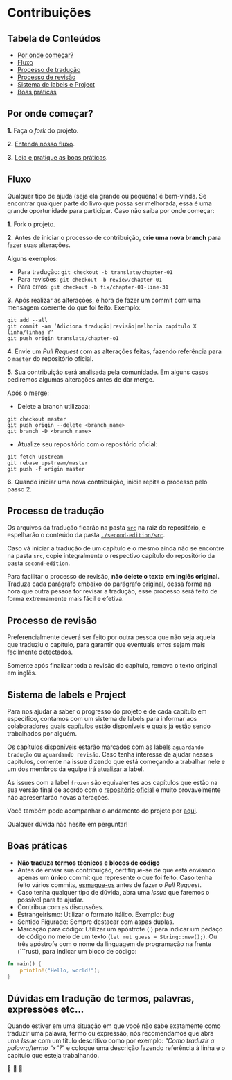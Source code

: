 # Contribuições
## Tabela de Conteúdos
- [Por onde começar?](#por-onde-come%C3%A7ar)
- [Fluxo](#fluxo)
- [Processo de tradução](#processo-de-tradu%C3%A7%C3%A3o)
- [Processo de revisão](#processo-de-revis%C3%A3o)
- [Sistema de labels e Project](#sistema-de-labels-e-project)
- [Boas práticas](#boas-pr%C3%A1ticas)

## Por onde começar?
**1.** Faça o _fork_ do projeto.

**2.** [Entenda nosso fluxo](#fluxo).

**3.** [Leia e pratique as boas práticas](#boas-pr%C3%A1ticas).

## Fluxo
Qualquer tipo de ajuda (seja ela grande ou pequena) é bem-vinda. Se encontrar qualquer parte do livro que possa ser melhorada, essa é uma grande oportunidade para participar. Caso não saiba por onde começar:

**1.** Fork o projeto.

**2.** Antes de iniciar o processo de contribuição, **crie uma nova branch** para fazer suas alterações.

Alguns exemplos:

- Para tradução: `git checkout -b translate/chapter-01`
- Para revisões: `git checkout -b review/chapter-01`
- Para erros: `git checkout -b fix/chapter-01-line-31`

**3.** Após realizar as alterações, é hora de fazer um commit com uma mensagem coerente do que foi feito. Exemplo:

```
git add --all
git commit -am ‘Adiciona tradução|revisão|melhoria capítulo X linha/linhas Y’
git push origin translate/chapter-o1
```

**4.** Envie um _Pull Request_ com as alterações feitas, fazendo referência para o `master` do repositório oficial.

**5.** Sua contribuição será analisada pela comunidade. Em alguns casos pediremos algumas alterações antes de dar merge.

Após o merge:

- Delete a branch utilizada:

```
git checkout master
git push origin --delete <branch_name>
git branch -D <branch_name>
```

- Atualize seu repositório com o repositório oficial:

```
git fetch upstream
git rebase upstream/master
git push -f origin master
```

**6.** Quando iniciar uma nova contribuição, inicie repita o processo pelo passo 2.

## Processo de tradução
Os arquivos da tradução ficarão na pasta [`src`](./src) na raiz do repositório, e espelharão o conteúdo da pasta [`./second-edition/src`](./second-edition/src).

Caso vá iniciar a tradução de um capítulo e o mesmo ainda não se encontre na pasta `src`, copie integralmente o respectivo capítulo do repositório da pasta `second-edition`.

Para facilitar o processo de revisão, **não delete o texto em inglês original**. Traduza cada parágrafo embaixo do parágrafo original, dessa forma na hora que outra pessoa for revisar a tradução, esse processo será feito de forma extremamente mais fácil e efetiva.

## Processo de revisão
Preferencialmente deverá ser feito por outra pessoa que não seja aquela que traduziu o capítulo, para garantir que eventuais erros sejam mais facilmente detectados.

Somente após finalizar toda a revisão do capítulo, remova o texto original em inglês.

## Sistema de labels e Project
Para nos ajudar a saber o progresso do projeto e de cada capítulo em específico, contamos com um sistema de labels para informar aos colaboradores quais capítulos estão disponíveis e quais já estão sendo trabalhados por alguém.

Os capítulos disponíveis estarão marcados com as labels `aguardando tradução` ou `aguardando revisão`. Caso tenha interesse de ajudar nesses capítulos, comente na issue dizendo que está começando a trabalhar nele e um dos membros da equipe irá atualizar a label.

As issues com a label `frozen` são equivalentes aos capítulos que estão na sua versão final de acordo com o [repositório oficial](https://github.com/rust-lang/book/projects/1) e muito provavelmente não apresentarão novas alterações.

Você também pode acompanhar o andamento do projeto por [aqui](https://github.com/rust-br/rust-book-pt-br/projects/1).

Qualquer dúvida não hesite em perguntar!

## Boas práticas
- **Não traduza termos técnicos e blocos de código**
- Antes de enviar sua contribuição, certifique-se de que está enviando apenas um **único** commit que represente o que foi feito. Caso tenha feito vários commits, [esmague-os](http://gitready.com/advanced/2009/02/10/squashing-commits-with-rebase.html) antes de fazer o _Pull Request_.
- Caso tenha qualquer tipo de dúvida, abra uma _Issue_ que faremos o possível para te ajudar.
- Contribua com as discussões.
- Estrangeirismo: Utilizar o formato itálico. Exemplo: _bug_
- Sentido Figurado: Sempre destacar com aspas duplas.
- Marcação para código: Utilizar um apóstrofe (\`) para indicar um pedaço de código no meio de um texto (`let mut guess = String::new();`). Ou três apóstrofe com o nome da linguagem de programação na frente (\`\`\`rust), para indicar um bloco de código:

```rust
fn main() {
    println!("Hello, world!");
}
```

## Dúvidas em tradução de termos, palavras, expressões etc…
Quando estiver em uma situação em que você não sabe exatamente como traduzir uma palavra, termo ou expressão, nós recomendamos que abra uma _Issue_ com um título descritivo como por exemplo: “_Como traduzir a palavra/termo “x”?_” e coloque uma descrição fazendo referência à linha e o capítulo que esteja trabalhando.

:crab: :crab: :crab:
